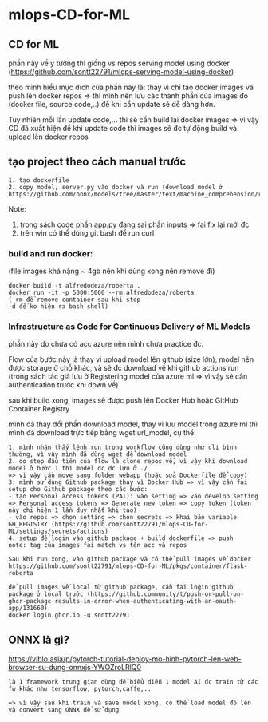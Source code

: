 ﻿# mlops-CD-for-ML

## CD for ML
phần này về ý tưởng thì giống vs repos serving model using docker (https://github.com/sontt22791/mlops-serving-model-using-docker)

theo mình hiểu mục đích của phần này là: thay vì chỉ tạo docker images và push lên docker repos => thì mình 
nên lưu các thành phần của images đó (docker file, source code,..) để khi cần update sẽ dễ dàng hơn.

Tuy nhiên mỗi lần update code,... thì sẽ cần build lại docker images
=> vì vậy CD đã xuất hiện để khi update code thì images sẽ đc tự động build và upload lên docker repos

## tạo project theo cách manual trước

```
1. tạo dockerfile
2. copy model, server.py vào docker và run (download model ở https://github.com/onnx/models/tree/master/text/machine_comprehension/roberta)
```

Note: 
1. trong sách code phần app.py đang sai phần inputs => fai fix lại mới đc
2. trên win có thể dùng git bash để run curl

### build and run docker:
(file images khá nặng ~ 4gb nên khi dùng xong nên remove đi)
```
docker build -t alfredodeza/roberta .
docker run -it -p 5000:5000 --rm alfredodeza/roberta
(-rm để remove container sau khi stop
-d để ko hiện ra bash shell)
```

### Infrastructure as Code for Continuous Delivery of ML Models
phần này do chưa có acc azure nên mình chưa practice đc.

Flow của bước này là thay vì upload model lên github (size lớn), model nên được storage ở chỗ khác, và sẽ đc download về khi github actions run (trong sách tác giả lưu ở Registering model của azure ml => vì vậy sẽ cần authentication trước khi down về)

sau khi build xong, images sẽ được push lên Docker Hub hoặc GitHub Container Registry

mình đã thay đổi phần download model, thay vì lưu model trong azure ml thì mình đã download trực tiếp bằng
wget url_model, cụ thể:
```
1. mình nhận thấy lệnh run trong workflow cũng dùng như cli bình thường, vì vậy mình đã dùng wget để download model
2. do step đầu tiên của flow là clone repos về, vì vậy khi download model ở bước 1 thì model đc đc lưu ở ./
=> vì vậy cần move sang folder webapp (hoặc sửa Dockerfile để copy)
3. mình sử dụng Github package thay vì Docker Hub => vì vậy cần fai setup cho Github package theo các bước:
- tạo Personal access tokens (PAT): vào setting => vào develop setting => Personal access tokens => Generate new token => copy token (token này chỉ hiện 1 lần duy nhất khi tạo)
- vào repos => chọn setting => chọn secrets => khai báo variable GH_REGISTRY (https://github.com/sontt22791/mlops-CD-for-ML/settings/secrets/actions)
4. setup để login vào github package + build dockerfile => push
note: tag của images fai match vs tên acc và repos

Sau khi run xong, vào github package và có thể pull images về docker
https://github.com/sontt22791/mlops-CD-for-ML/pkgs/container/flask-roberta

để pull images về local từ github package, cần fai login github package ở local trước (https://github.community/t/push-or-pull-on-ghcr-package-results-in-error-when-authenticating-with-an-oauth-app/131660)
docker login ghcr.io -u sontt22791
```

## ONNX là gì?
https://viblo.asia/p/pytorch-tutorial-deploy-mo-hinh-pytorch-len-web-browser-su-dung-onnxjs-YWOZroLRlQ0

```
là 1 framework trung gian dùng để biểu diễn 1 model AI đc train từ các fw khác như tensorflow, pytorch,caffe,..

=> vì vậy sau khi train và save model xong, có thể load model đó lên và convert sang ONNX để sử dụng
```

